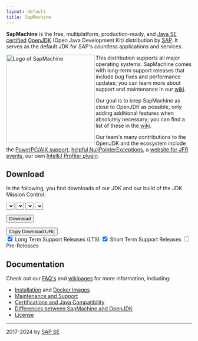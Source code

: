 ```yaml
---
layout: default
title: SapMachine
---
```


**SapMachine** is the free, multiplatform, production-ready, and [Java SE certified](https://github.com/SAP/SapMachine/wiki/Certification-and-Java-Compatibility) [OpenJDK](https://openjdk.org/) (Open Java Development Kit) distribution by [SAP](https://sap.com). It serves as the default JDK for SAP's countless applications and services.

<img align="left" width="240" src="assets/images/logo_circular.svg" alt="Logo of SapMachine">

This distribution supports all major operating systems.
SapMachine comes with long-term support releases that include bug fixes and performance updates; you can learn more about support and maintenance in our [wiki](https://github.com/SAP/SapMachine/wiki/Maintenance-and-Support).

Our goal is to keep SapMachine as close to OpenJDK as possible,
only adding additional features when absolutely necessary; you can find a list of these in the [wiki](https://github.com/SAP/SapMachine/wiki/Differences-between-SapMachine-and-OpenJDK).

Our team's many contributions to the OpenJDK and the ecosystem include the [PowerPC/AIX support](http://openjdk.java.net/projects/ppc-aix-port/),
 [helpful NullPointerExceptions](https://openjdk.org/jeps/358), a [website for JFR events](https://sap.github.io/SapMachine/jfrevents/),
 our own [IntelliJ Profiler plugin](https://plugins.jetbrains.com/plugin/20937-java-jfr-profiler).

## Download

In the following, you find downloads of our JDK and our build of the JDK Mission Control:

<select id="sapmachine_major_select" class="download_select">
</select>

<select id="sapmachine_imagetype_select" class="download_select">
</select>

<select id="sapmachine_os_select" class="download_select">
</select>

<select id="sapmachine_version_select" class="download_select">
</select>

<button id="sapmachine_download_button" type="button" class="download_button">Download</button>

<div class="download_label_section">
  <div id="download_label" class="download_label"></div>
  <button id="sapmachine_copy_button" type="button" class="download_button">Copy Download URL</button>
</div>

<div class="download_filter">
  <input type="checkbox" id="sapmachine_lts_checkbox" name="lts" checked>
  <label for="lts">Long Term Support Releases (LTS)</label>

  <input type="checkbox" id="sapmachine_nonlts_checkbox" name="nonlts" checked>
  <label for="nonlts">Short Term Support Releases</label>

  <input type="checkbox" id="sapmachine_ea_checkbox" name="ea">
  <label for="ea">Pre-Releases</label>
</div>

## Documentation

Check out our [FAQ's](https://github.com/SAP/SapMachine/wiki/Frequently-Asked-Questions) and [wikipages](https://github.com/SAP/SapMachine/wiki) for more information, including:

* [Installation](https://github.com/SAP/SapMachine/wiki/Installation) and [Docker Images](https://github.com/SAP/SapMachine/wiki/Docker-Images)
* [Maintenance and Support](https://github.com/SAP/SapMachine/wiki/Maintenance-and-Support)
* [Certifications and Java Compatibility](https://github.com/SAP/SapMachine/wiki/Certification-and-Java-Compatibility)
* [Differences between SapMachine and OpenJDK](https://github.com/SAP/SapMachine/wiki/Differences-between-SapMachine-and-OpenJDK)
* [License](https://github.com/SAP/SapMachine/blob/sapmachine/LICENSE)

<hr>

2017-2024 by [SAP SE](https://www.sap.com)
